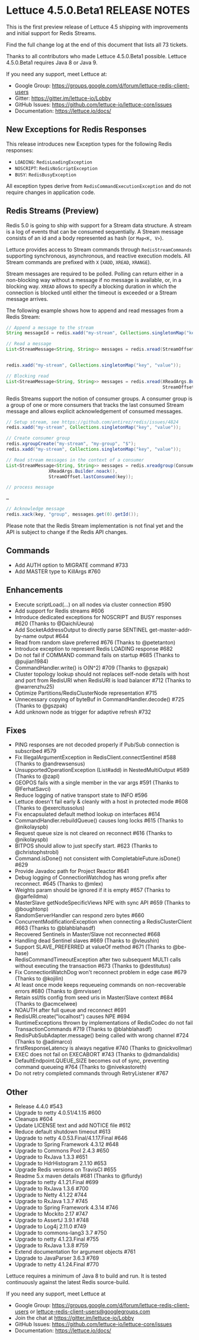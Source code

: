 Lettuce 4.5.0.Beta1 RELEASE NOTES
===========================

This is the first preview release of Lettuce 4.5 shipping with improvements 
and initial support for Redis Streams. 

Find the full change log at the end of this document that lists all 73 tickets.

Thanks to all contributors who made Lettuce 4.5.0.Beta1 possible.
Lettuce 4.5.0.Beta1 requires Java 8 or Java 9.

If you need any support, meet Lettuce at:

* Google Group: https://groups.google.com/d/forum/lettuce-redis-client-users
* Gitter: https://gitter.im/lettuce-io/Lobby
* GitHub Issues: https://github.com/lettuce-io/lettuce-core/issues
* Documentation: https://lettuce.io/docs/


New Exceptions for Redis Responses
----------------------------------

This release introduces new Exception types for the following Redis responses:

* `LOADING`: `RedisLoadingException`
* `NOSCRIPT`: `RedisNoScriptException`
* `BUSY`: `RedisBusyException`

All exception types derive from `RedisCommandExecutionException` and do not 
require changes in application code.


Redis Streams (Preview)
-----------------------

Redis 5.0 is going to ship with support for a Stream data structure. 
A stream is a log of events that can be consumed sequentially. A Stream 
message consists of an id and a body represented as hash (or `Map<K, V>`).

Lettuce provides access to Stream commands through `RedisStreamCommands` supporting
synchronous, asynchronous, and reactive execution models. All Stream commands
are prefixed with `X` (`XADD`, `XREAD`, `XRANGE`).

Stream messages are required to be polled. Polling can return either in a non-blocking
way without a message if no message is available, or, in a blocking way.
`XREAD` allows to specify a blocking duration in which the connection is blocked
until either the timeout is exceeded or a Stream message arrives.

The following example shows how to append and read messages from a Redis Stream:

```java
// Append a message to the stream
String messageId = redis.xadd("my-stream", Collections.singletonMap("key", "value"));

// Read a message
List<StreamMessage<String, String>> messages = redis.xread(StreamOffset.from("my-stream", messageId));


redis.xadd("my-stream", Collections.singletonMap("key", "value"));

// Blocking read
List<StreamMessage<String, String>> messages = redis.xread(XReadArgs.Builder.block(Duration.ofSeconds(2)), 
                                                           StreamOffset.latest("my-stream"));
```

Redis Streams support the notion of consumer groups. A consumer group is a group of 
one or more consumers that tracks the last consumed Stream message and allows 
explicit acknowledgement of consumed messages. 

```java
// Setup stream, see https://github.com/antirez/redis/issues/4824
redis.xadd("my-stream", Collections.singletonMap("key", "value"));

// Create consumer group
redis.xgroupCreate("my-stream", "my-group", "$");
redis.xadd("my-stream", Collections.singletonMap("key", "value"));

// Read stream messages in the context of a consumer
List<StreamMessage<String, String>> messages = redis.xreadgroup(Consumer.from("my-stream", "consumer1"),
                XReadArgs.Builder.noack(),
                StreamOffset.lastConsumed(key));

// process message

…

// Acknowledge message
redis.xack(key, "group", messages.get(0).getId());
```

Please note that the Redis Stream implementation is not final yet and the API is subject to change if
the Redis API changes.
  

Commands
--------
* Add AUTH option to MIGRATE command #733
* Add MASTER type to KillArgs #760


Enhancements
------------
* Execute scriptLoad(…) on all nodes via cluster connection #590
* Add support for Redis streams #606
* Introduce dedicated exceptions for NOSCRIPT and BUSY responses #620 (Thanks to @DaichiUeura)
* Add SocketAddressOutput to directly parse SENTINEL get-master-addr-by-name output #644
* Read from random slave preferred #676 (Thanks to @petetanton)
* Introduce exception to represent Redis LOADING response #682
* Do not fail if COMMAND command fails on startup #685 (Thanks to @pujian1984)
* CommandHandler.write() is O(N^2) #709 (Thanks to @gszpak)
* Cluster topology lookup should not replaces self-node details with host and port from RedisURI when RedisURI is load balancer #712 (Thanks to @warrenzhu25)
* Optimize Partitions/RedisClusterNode representation #715
* Unnecessary copying of byteBuf in CommandHandler.decode() #725 (Thanks to @gszpak)
* Add unknown node as trigger for adaptive refresh #732

Fixes
-----
* PING responses are not decoded properly if Pub/Sub connection is subscribed #579
* Fix IllegalArgumentException in RedisClient.connectSentinel #588 (Thanks to @andrewsensus)
* UnsupportedOperationException (List#add) in NestedMultiOutput #589 (Thanks to @zapl)
* GEOPOS fails with a single member in the var args #591 (Thanks to @FerhatSavci)
* Reduce logging of native transport state to INFO #596
* Lettuce doesn't fail early & cleanly with a host in protected mode #608 (Thanks to @exercitussolus)
* Fix encapsulated default method lookup on interfaces #614
* CommandHandler.rebuildQueue() causes long locks #615 (Thanks to @nikolayspb)
* Request queue size is not cleared on reconnect #616 (Thanks to @nikolayspb)
* BITPOS should allow to just specify start. #623 (Thanks to @christophstrobl)
* Command.isDone() not consistent with CompletableFuture.isDone() #629
* Provide Javadoc path for Project Reactor #641
* Debug logging of ConnectionWatchdog has wrong prefix after reconnect. #645 (Thanks to @mlex)
* Weights param should be ignored if it is empty #657 (Thanks to @garfeildma)
* MasterSlave getNodeSpecificViews NPE with sync API #659 (Thanks to @boughtonp)
* RandomServerHandler can respond zero bytes #660
* ConcurrentModificationException when connecting a RedisClusterClient #663 (Thanks to @blahblahasdf)
* Recovered Sentinels in Master/Slave not reconnected #668
* Handling dead Sentinel slaves #669 (Thanks to @vleushin)
* Support SLAVE_PREFERRED at valueOf method #671 (Thanks to @be-hase)
* RedisCommandTimeoutException after two subsequent MULTI calls without executing the transaction #673 (Thanks to @destitutus)
* Fix ConnectionWatchDog won't reconnect problem in edge case #679 (Thanks to @kojilin)
* At least once mode keeps requeueing commands on non-recoverable errors #680 (Thanks to @mrvisser)
* Retain ssl/tls config from seed uris in Master/Slave context #684 (Thanks to @acmcelwee)
* NOAUTH after full queue and reconnect #691
* RedisURI.create("localhost") causes NPE #694
* RuntimeExceptions thrown by implementations of RedisCodec do not fail TransactionCommands #719 (Thanks to @blahblahasdf)
* RedisPubSubAdapter.message() being called with wrong channel #724 (Thanks to @adimarco)
* firstResponseLatency is always negative #740 (Thanks to @nickvollmar)
* EXEC does not fail on EXECABORT #743 (Thanks to @dmandalidis)
* DefaultEndpoint.QUEUE_SIZE becomes out of sync, preventing command queueing #764 (Thanks to @nivekastoreth)
* Do not retry completed commands through RetryListener #767

Other
-----
* Release 4.4.0 #543
* Upgrade to netty 4.0.51/4.1.15 #600
* Cleanups #604
* Update LICENSE text and add NOTICE file #612
* Reduce default shutdown timeout #613
* Upgrade to netty 4.0.53.Final/4.1.17.Final #646
* Upgrade to Spring Framework 4.3.12 #648
* Upgrade to Commons Pool 2.4.3 #650
* Upgrade to RxJava 1.3.3 #651
* Upgrade to HdrHistogram 2.1.10 #653
* Upgrade Redis versions on TravisCI #655
* Readme 5.x maven details #681 (Thanks to @flurdy)
* Upgrade to netty 4.1.21.Final #699
* Upgrade to RxJava 1.3.6 #700
* Upgrade to Netty 4.1.22 #744
* Upgrade to RxJava 1.3.7 #745
* Upgrade to Spring Framework 4.3.14 #746
* Upgrade to Mockito 2.17 #747
* Upgrade to AssertJ 3.9.1 #748
* Upgrade to Log4j 2.11.0 #749
* Upgrade to commons-lang3 3.7 #750
* Upgrade to netty 4.1.23.Final #755
* Upgrade to RxJava 1.3.8 #759
* Extend documentation for argument objects #761
* Upgrade to JavaParser 3.6.3 #769
* Upgrade to netty 4.1.24.Final #770

Lettuce requires a minimum of Java 8 to build and run. It is tested continuously
against the latest Redis source-build.

If you need any support, meet Lettuce at

* Google Group: https://groups.google.com/d/forum/lettuce-redis-client-users
or lettuce-redis-client-users@googlegroups.com
* Join the chat at https://gitter.im/lettuce-io/Lobby
* GitHub Issues: https://github.com/lettuce-io/lettuce-core/issues
* Documentation: https://lettuce.io/docs/
